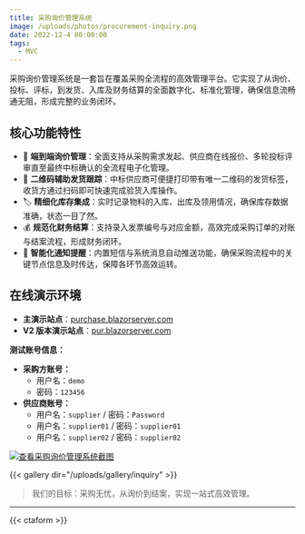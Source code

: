 ```yaml
---
title: 采购询价管理系统
image: /uploads/photos/procurement-inquiry.png
date: 2022-12-4 00:00:00
tags:
  - MVC
---
```


采购询价管理系统是一套旨在覆盖采购全流程的高效管理平台。它实现了从询价、投标、评标，到发货、入库及财务结算的全面数字化、标准化管理，确保信息流畅通无阻，形成完整的业务闭环。

## 核心功能特性

- 📄 **端到端询价管理**：全面支持从采购需求发起、供应商在线报价、多轮投标评审直至最终中标确认的全流程电子化管理。
- 🚚 **二维码辅助发货跟踪**：中标供应商可便捷打印带有唯一二维码的发货标签，收货方通过扫码即可快速完成验货入库操作。
- 🏷️ **精细化库存集成**：实时记录物料的入库、出库及领用情况，确保库存数据准确，状态一目了然。
- 💰 **规范化财务结算**：支持录入发票编号与对应金额，高效完成采购订单的对账与结案流程，形成财务闭环。
- 📢 **智能化通知提醒**：内置短信与系统消息自动推送功能，确保采购流程中的关键节点信息及时传达，保障各环节高效运转。

## 在线演示环境

- **主演示站点**：[purchase.blazorserver.com](http://purchase.blazorserver.com)
- **V2 版本演示站点**：[pur.blazorserver.com](http://pur.blazorserver.com)

**测试账号信息：**

*   **采购方账号：**
    *   用户名：`demo`
    *   密码：`123456`
*   **供应商账号：**
    *   用户名：`supplier` / 密码：`Password`
    *   用户名：`supplier01` / 密码：`supplier01`
    *   用户名：`supplier02` / 密码：`supplier02`

[![查看采购询价管理系统截图](/uploads/photos/inquiry/01.png)](/uploads/photos/inquiry/01.png)

{{< gallery dir="/uploads/gallery/inquiry" >}}

> 我们的目标：采购无忧，从询价到结案，实现一站式高效管理。

---

{{< ctaform >}}